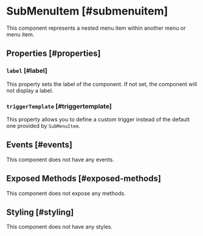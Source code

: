 # SubMenuItem [#submenuitem]

This component represents a nested menu item within another menu or menu item.

## Properties [#properties]

### `label` [#label]

This property sets the label of the component.  If not set, the component will not display a label.

### `triggerTemplate` [#triggertemplate]

This property allows you to define a custom trigger instead of the default one provided by `SubMenuItem`.

## Events [#events]

This component does not have any events.

## Exposed Methods [#exposed-methods]

This component does not expose any methods.

## Styling [#styling]

This component does not have any styles.

